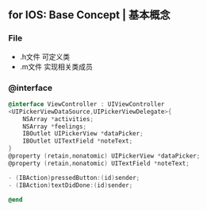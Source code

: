 ## for IOS: Base Concept | 基本概念

### File
- .h文件 可定义类
- .m文件 实现相关类成员

### @interface
```objectivec
@interface ViewController : UIViewController
<UIPickerViewDataSource,UIPickerViewDelegate>{
    NSArray *activities;
    NSArray *feelings;
    IBOutlet UIPickerView *dataPicker;
    IBOutlet UITextField *noteText;
}
@property (retain,nonatomic) UIPickerView *dataPicker;
@property (retain,nonatomic) UITextField *noteText;

- (IBAction)pressedButton:(id)sender;
- (IBAction)textDidDone:(id)sender;

@end
```
